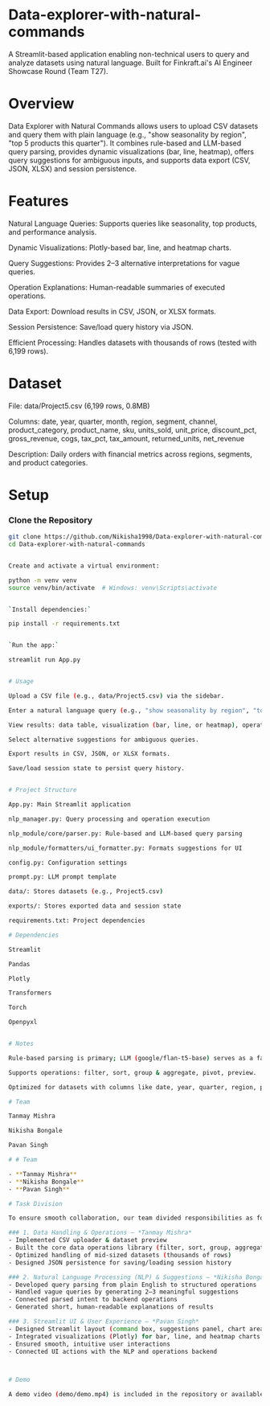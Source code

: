 # Data-explorer-with-natural-commands

A Streamlit-based application enabling non-technical users to query and analyze datasets using natural language. Built for Finkraft.ai's AI Engineer Showcase Round (Team T27).

# Overview

Data Explorer with Natural Commands allows users to upload CSV datasets and query them with plain language (e.g., "show seasonality by region", "top 5 products this quarter"). It combines rule-based and LLM-based query parsing, provides dynamic visualizations (bar, line, heatmap), offers query suggestions for ambiguous inputs, and supports data export (CSV, JSON, XLSX) and session persistence.



# Features

Natural Language Queries: Supports queries like seasonality, top products, and performance analysis.

Dynamic Visualizations: Plotly-based bar, line, and heatmap charts.

Query Suggestions: Provides 2–3 alternative interpretations for vague queries.

Operation Explanations: Human-readable summaries of executed operations.

Data Export: Download results in CSV, JSON, or XLSX formats.

Session Persistence: Save/load query history via JSON.

Efficient Processing: Handles datasets with thousands of rows (tested with 6,199 rows).


# Dataset

File: data/Project5.csv (6,199 rows, 0.8MB)

Columns: date, year, quarter, month, region, segment, channel, product_category, product_name, sku, units_sold, unit_price, discount_pct, gross_revenue, cogs, tax_pct, tax_amount, returned_units, net_revenue

Description: Daily orders with financial metrics across regions, segments, and product categories.



# Setup

### Clone the Repository
```bash
git clone https://github.com/Nikisha1998/Data-explorer-with-natural-commands.git```
cd Data-explorer-with-natural-commands


Create and activate a virtual environment:

python -m venv venv
source venv/bin/activate  # Windows: venv\Scripts\activate


`Install dependencies:`

pip install -r requirements.txt


`Run the app:`

streamlit run App.py


# Usage

Upload a CSV file (e.g., data/Project5.csv) via the sidebar.

Enter a natural language query (e.g., "show seasonality by region", "top 5 products this quarter").

View results: data table, visualization (bar, line, or heatmap), operation explanation, and suggestions.

Select alternative suggestions for ambiguous queries.

Export results in CSV, JSON, or XLSX formats.

Save/load session state to persist query history.


# Project Structure

App.py: Main Streamlit application

nlp_manager.py: Query processing and operation execution

nlp_module/core/parser.py: Rule-based and LLM-based query parsing

nlp_module/formatters/ui_formatter.py: Formats suggestions for UI

config.py: Configuration settings

prompt.py: LLM prompt template

data/: Stores datasets (e.g., Project5.csv)

exports/: Stores exported data and session state

requirements.txt: Project dependencies

# Dependencies

Streamlit

Pandas

Plotly

Transformers

Torch

Openpyxl


# Notes

Rule-based parsing is primary; LLM (google/flan-t5-base) serves as a fallback.

Supports operations: filter, sort, group & aggregate, pivot, preview.

Optimized for datasets with columns like date, year, quarter, region, product_name, net_revenue.

# Team

Tanmay Mishra

Nikisha Bongale

Pavan Singh

# # Team

- **Tanmay Mishra**  
- **Nikisha Bongale**  
- **Pavan Singh**  

# Task Division

To ensure smooth collaboration, our team divided responsibilities as follows:

### 1. Data Handling & Operations – *Tanmay Mishra*  
- Implemented CSV uploader & dataset preview  
- Built the core data operations library (filter, sort, group, aggregate, pivot)  
- Optimized handling of mid-sized datasets (thousands of rows)  
- Designed JSON persistence for saving/loading session history  

### 2. Natural Language Processing (NLP) & Suggestions – *Nikisha Bongale*  
- Developed query parsing from plain English to structured operations  
- Handled vague queries by generating 2–3 meaningful suggestions  
- Connected parsed intent to backend operations  
- Generated short, human-readable explanations of results  

### 3. Streamlit UI & User Experience – *Pavan Singh*  
- Designed Streamlit layout (command box, suggestions panel, chart area, explanation panel, export options)  
- Integrated visualizations (Plotly) for bar, line, and heatmap charts  
- Ensured smooth, intuitive user interactions  
- Connected UI actions with the NLP and operations backend  



# Demo

A demo video (demo/demo.mp4) is included in the repository or available at <https://drive.google.com/file/d/166U9IX5g2uTiQFyKMZu8VkT4KAmU-vkQ/view?usp=sharing>.
